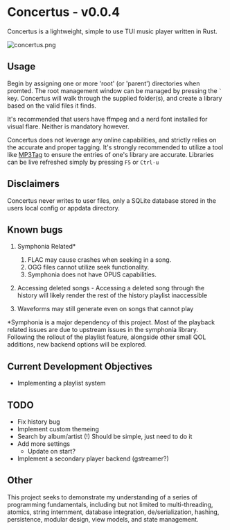# Concertus - v0.0.4

Concertus is a lightweight, simple to use TUI music player written in Rust.

![concertus.png](https://i.postimg.cc/GmfgdZt7/concertus-img.png)

## Usage

Begin by assigning one or more 'root' (or 'parent') directories when
promted. The root management window can be managed by pressing the ```
` ``` key. Concertus will walk through the supplied folder(s), and
create a library based on the valid files it finds.

It's recommended that users have ffmpeg and a nerd font installed for
visual flare. Neither is mandatory however.

Concertus does not leverage any online capabilities, and strictly
relies on the accurate and proper tagging. It's strongly recommended
to utilize a tool like [MP3Tag](https://www.mp3tag.de/en/) to ensure
the entries of one's library are accurate. Libraries can be live
refreshed simply by pressing ```F5``` or ```Ctrl-u```

## Disclaimers

Concertus never writes to user files, only a SQLite database stored in
the users local config or appdata directory. 

## Known bugs

1. Symphonia Related*
    1. FLAC may cause crashes when seeking in a song. 
    1. OGG files cannot utilize seek functionality.
    1. Symphonia does not have OPUS capabilities.

2. Accessing deleted songs - Accessing a deleted song through the
   history will likely render the rest of the history playlist
inaccessible

3. Waveforms may still generate even on songs that cannot play

*Symphonia is a major dependency of this project. Most of the playback
related issues are due to upstream issues in the symphonia library.
Following the rollout of the playlist feature, alongside other small
QOL additions, new backend options will be explored.

## Current Development Objectives
- Implementing a playlist system

## TODO 

- Fix history bug
- Implement custom themeing
- Search by album/artist (!) Should be simple, just need to do it
- Add more settings
    - Update on start?
- Implement a secondary player backend (gstreamer?)


## Other
This project seeks to demonstrate my understanding of a series of
programming fundamentals, including but not limited to
multi-threading, atomics, string internment, database integration,
de/serialization, hashing, persistence, modular design, view models,
and state management. 
